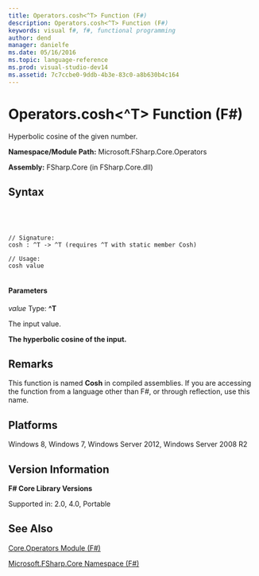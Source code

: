 ```yaml
---
title: Operators.cosh<^T> Function (F#)
description: Operators.cosh<^T> Function (F#)
keywords: visual f#, f#, functional programming
author: dend
manager: danielfe
ms.date: 05/16/2016
ms.topic: language-reference
ms.prod: visual-studio-dev14
ms.assetid: 7c7ccbe0-9ddb-4b3e-83c0-a8b630b4c164 
---
```


# Operators.cosh<^T> Function (F#)

Hyperbolic cosine of the given number.

**Namespace/Module Path:** Microsoft.FSharp.Core.Operators

**Assembly:** FSharp.Core (in FSharp.Core.dll)


## Syntax



```




// Signature:
cosh : ^T -> ^T (requires ^T with static member Cosh)

// Usage:
cosh value


```





#### Parameters
*value*
Type: **^T**


The input value.



**The hyperbolic cosine of the input.**
## Remarks
This function is named **Cosh** in compiled assemblies. If you are accessing the function from a language other than F#, or through reflection, use this name.


## Platforms
Windows 8, Windows 7, Windows Server 2012, Windows Server 2008 R2


## Version Information
**F# Core Library Versions**

Supported in: 2.0, 4.0, Portable




## See Also
[Core.Operators Module &#40;F&#35;&#41;](Core.Operators-Module-%5BFSharp%5D.md)

[Microsoft.FSharp.Core Namespace &#40;F&#35;&#41;](Microsoft.FSharp.Core-Namespace-%5BFSharp%5D.md)

